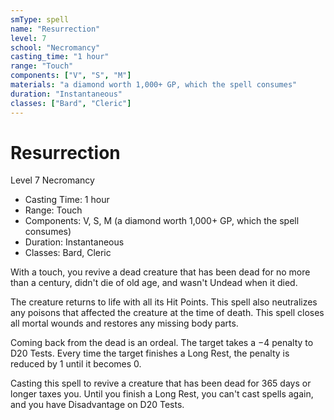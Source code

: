 ```yaml
---
smType: spell
name: "Resurrection"
level: 7
school: "Necromancy"
casting_time: "1 hour"
range: "Touch"
components: ["V", "S", "M"]
materials: "a diamond worth 1,000+ GP, which the spell consumes"
duration: "Instantaneous"
classes: ["Bard", "Cleric"]
---
```


# Resurrection
Level 7 Necromancy

- Casting Time: 1 hour
- Range: Touch
- Components: V, S, M (a diamond worth 1,000+ GP, which the spell consumes)
- Duration: Instantaneous
- Classes: Bard, Cleric

With a touch, you revive a dead creature that has been dead for no more than a century, didn't die of old age, and wasn't Undead when it died.

The creature returns to life with all its Hit Points. This spell also neutralizes any poisons that affected the creature at the time of death. This spell closes all mortal wounds and restores any missing body parts.

Coming back from the dead is an ordeal. The target takes a −4 penalty to D20 Tests. Every time the target finishes a Long Rest, the penalty is reduced by 1 until it becomes 0.

Casting this spell to revive a creature that has been dead for 365 days or longer taxes you. Until you finish a Long Rest, you can't cast spells again, and you have Disadvantage on D20 Tests.
